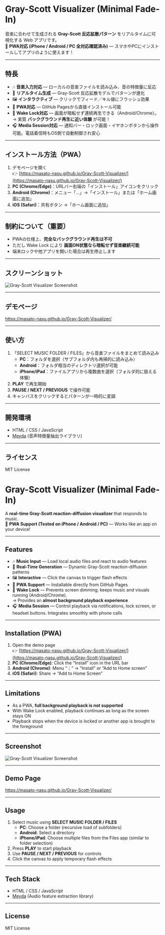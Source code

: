 # Gray-Scott Visualizer (Minimal Fade-In)

音楽に合わせて生成される **Gray-Scott 反応拡散パターン** をリアルタイムに可視化する Web アプリです。  
📱 **PWA対応 (iPhone / Android / PC 全対応確認済み)** — スマホやPCにインストールしてアプリのように使えます！

---

## 特長
- 🎶 **音楽入力対応** — ローカルの音楽ファイルを読み込み、音の特徴量に反応  
- 🌊 **リアルタイム生成** — Gray-Scott 反応拡散モデルでパターンが進化  
- 🖼️ **インタラクティブ** — クリックでフィード／キル値にフラッシュ効果  
- 📱 **PWA対応** — GitHub Pagesから直接インストール可能  
- 🌙 **Wake Lock対応** — 画面が暗転せず連続再生できる（Android/Chrome）。  
   → 実質 **バックグラウンド再生に近い体験** が可能！  
- 🎧 **Media Session対応** — 通知バー・ロック画面・イヤホンボタンから操作可能。電話着信時もOS側で自動制御され安心

---

## インストール方法（PWA）
1. デモページを開く  
   👉 [https://masato-nasu.github.io/Gray-Scott-Visualizer/](https://masato-nasu.github.io/Gray-Scott-Visualizer/)  
2. **PC (Chrome/Edge)**：URLバー右端の「インストール」アイコンをクリック  
3. **Android (Chrome)**：メニュー「…」→「インストール」または「ホーム画面に追加」  
4. **iOS (Safari)**：共有ボタン →「ホーム画面に追加」  

---

## 制約について（重要）
- PWAの仕様上、**完全なバックグラウンド再生は不可**  
- ただし Wake Lock により **画面ON状態なら暗転せず音楽継続可能**  
- 端末ロックや他アプリを開いた場合は再生停止します  

---

## スクリーンショット
![Gray-Scott Visualizer Screenshot](./screenshot.png)

---

## デモページ
https://masato-nasu.github.io/Gray-Scott-Visualizer/

---

## 使い方
1. 「SELECT MUSIC FOLDER / FILES」から音楽ファイルをまとめて読み込み  
   - **PC**：フォルダを選択（サブフォルダ内も再帰的に読み込み）  
   - **Android**：フォルダ相当のディレクトリ選択が可能  
   - **iPhone/iPad**：ファイルアプリから複数曲を選択（フォルダ的に扱える体験）  
2. **PLAY** で再生開始  
3. **PAUSE / NEXT / PREVIOUS** で操作可能  
4. キャンバスをクリックするとパターンが一時的に変調  

---

## 開発環境
- HTML / CSS / JavaScript  
- [Meyda](https://meyda.js.org/) (音声特徴量抽出ライブラリ)  

---

## ライセンス
MIT License

# Gray-Scott Visualizer (Minimal Fade-In)

A **real-time Gray-Scott reaction-diffusion visualizer** that responds to music.  
📱 **PWA Support (Tested on iPhone / Android / PC)** — Works like an app on your device!

---

## Features
- 🎶 **Music Input** — Load local audio files and react to audio features  
- 🌊 **Real-Time Generation** — Dynamic Gray-Scott reaction-diffusion patterns  
- 🖼️ **Interactive** — Click the canvas to trigger flash effects  
- 📱 **PWA Support** — Installable directly from GitHub Pages  
- 🌙 **Wake Lock** — Prevents screen dimming; keeps music and visuals running (Android/Chrome).  
   → Provides an **almost background playback experience**  
- 🎧 **Media Session** — Control playback via notifications, lock screen, or headset buttons. Integrates smoothly with phone calls

---

## Installation (PWA)
1. Open the demo page  
   👉 [https://masato-nasu.github.io/Gray-Scott-Visualizer/](https://masato-nasu.github.io/Gray-Scott-Visualizer/)  
2. **PC (Chrome/Edge)**: Click the “Install” icon in the URL bar  
3. **Android (Chrome)**: Menu “⋮” → “Install” or “Add to Home screen”  
4. **iOS (Safari)**: Share → “Add to Home Screen”  

---

## Limitations
- As a PWA, **full background playback is not supported**  
- With Wake Lock enabled, playback continues as long as the screen stays ON  
- Playback stops when the device is locked or another app is brought to the foreground  

---

## Screenshot
![Gray-Scott Visualizer Screenshot](./screenshot.png)

---

## Demo Page
https://masato-nasu.github.io/Gray-Scott-Visualizer/

---

## Usage
1. Select music using **SELECT MUSIC FOLDER / FILES**  
   - **PC**: Choose a folder (recursive load of subfolders)  
   - **Android**: Select a directory  
   - **iPhone/iPad**: Choose multiple files from the Files app (similar to folder selection)  
2. Press **PLAY** to start playback  
3. Use **PAUSE / NEXT / PREVIOUS** for controls  
4. Click the canvas to apply temporary flash effects  

---

## Tech Stack
- HTML / CSS / JavaScript  
- [Meyda](https://meyda.js.org/) (Audio feature extraction library)  

---

## License
MIT License
